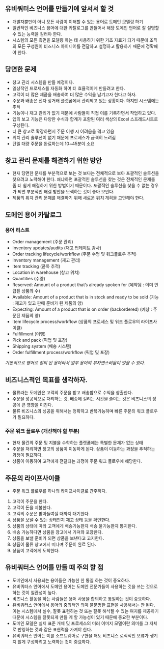 ## 유비쿼터스 언어를 만들기에 앞서서 할 것
- 개발자뿐만이 아니 모든 사람이 이해할 수 있는 용어로 도메인 모델링 하기
- 일반적인 비즈니스 용어에 대한 카탈로그를 만들어서 해당 도메인 언어로 잘 설명할 수 있는 능력을 길러야 한다.
- 시스템의 모든 측면을 모델링 하는 데 사용하기 위한 기초 자료가 되기 때문에 조직의 모든 구성원이 비즈니스 아이디어를 전달하고 설명하고 활용하기 때문에 정확해야 한다.


## 당면한 문제
- 창고 관리 시스템을 만들 예정이다.
- 일상적인 프로세스를 자동화 하여 더 효율적이게 만들려고 한다.
- 고객이 더 많은 제품을 배송하여 더 많은 수익을 남기고자 한다고 하자.
- 주문과 배송은 전자 상거래 플랫폼에서 관리되고 있는 상황이다. 하지만 시스템에는 추적 
- 기능이나 재고 관리가 없기 때문에 사람들이 직접 이를 기록하면서 작업하고 있다.
- 앱의 보고 기능은 다양한 수식과 합계가 포함된 여러 색상의 Excel 스프레드시트로 구성된다.
- 더 큰 창고로 확장하면서 주문 이행 시 어려움을 겪고 있음
- 위치 관리 솔루션이 없기 때문에 프로세스가 급격히 느려짐
- 단일 대량 주문을 완료하는데 10~45분이 소요



## 창고 관리 문제를 해결하기 위한 방안
- 현재 당면한 문제를 부분적으로 보는 것 보다는 전체적으로 보아 포괄적인 솔루션을 찾으려고 노력해야 한다. 왜냐하면 포괄적인 솔루션을 찾는 것은 전체적인 문제를 좀 더 쉽게 해결하기 위한 방법이기 때문이다. 포괄적인 솔루션을 찾을 수 없는 경우가 되면 부분적인 해결 방안을 모색하는 것이 좋아 보인다.
- 제품의 위치 관리 문제를 해결하기 위해 새로운 위치 계획을 고안해야 한다. 


## 도메인 용어 카탈로그
### 용어 리스트
- Order management (주문 관리)
- Inventory updates/audits (재고 업데이트 감사)
- Order tracking lifecycle/workflow (주문 수명 및 워크플로우 추적)
- Inventory management (재고 관리)
- Item tracking (품목 추적)
- Location in warehouse (창고 위치)
- Quantities (수량)
- Reserved: Amount of a product that’s already spoken for (예약됨 : 이미 언급된 상품의 수)
- Available: Amount of a product that is in stock and ready to be sold (가능 : 재고가 있고 판매 준비가 된 제품의 양)
- Expecting: Amount of a product that is on order (backordered) (예상 : 주문된 제품의 양)
- Item lifecycle process/workflow (상품의 프로세스 및 워크 플로우의 라이프사이클)
- Fulfillment (이행)
- Pick and pack (픽업 및 포장)
- Shipping system (배송 시스템)
- Order fulfillment process/workflow (픽업 및 포장)

_기본적으로 영어로 정의 된 용어라서 일부 용어의 부자연스러움이 있을 수 있다._

## 비즈니스적인 목표를 생각하자.
- 물류라는 도메인은 고객의 주문을 받고 배송함으로 수익을 창출한다.
- 주문을 성공적으로 처리하는 것, 배송에 걸리는 시간을 줄이는 것은 비즈니스의 성공에 큰 영향을 미친다.
- 물류 비즈니스의 성공을 위해서는 정확하고 반복가능하며 빠른 주문의 워크 플로우가 필요하다.

### 주문 워크 플로우 (개선해야 할 부분)
- 현재 물건의 주문 및 지불을 수학하는 플렛폼에는 특별한 문제가 없는 상태
- 주문을 처리하면 창고의 상품이 이동하게 된다. 상품이 이동하는 과정을 추적하는 과정이 필요하다.
- 상품이 이동하여 고객에게 전달되는 과정이 주문 워크 플로우에 해당한다.

## 주문의 라이프사이클
- 주문 워크 플로우를 하나의 라이프사이클로 간주하자.
1. 고객이 주문을 한다.
2. 고객이 돈을 지불한다.
3. 고객의 주문은 받아들여질 때까지 대기한다.
4. 상품을 보낼 수 있는 상태인지 재고 상태 등을 확인한다.
5. 상품의 상태에 따라 고객에게 배송가능한지 배송 불가능한지 통지한다.
6. 배송 가능하다면 상품을 창고에서 가져와 포장한다.
7. 상품을 보낼 준비가 되면 상품을 보낸다고 고지한다.
8. 상품이 물류 창고에서 떠나며 주문이 완료 된다.
9. 상품이 고객에게 도착한다.

## 유비쿼터스 언어를 만들 때 주의 할 점
- 도메인에서 사용되는 용어들은 가능한 한 통일 하는 것이 중요하다.
- 유비쿼터스 언어에서 도메인 용어는 도메인 전문가들이 사용하는 것을 쓰는 것으로 하는 것이 일관성이 높다.
- 비즈니스 활동을 하는 사람들은 용어 사용을 합의하고 통일하는 것이 중요하다.
- 유비쿼터스 언어에서 용어의 중의적인 의미 불분명한 표현을 사용해서는 안 된다. 이는 시스템에서 실수, 잘못 표현하는 것 또는 잘못 해석될 수 있는 여지를 제공하기 때문에 시스템을 잘못되게 만들 게 할 가능성이 있기 때문에 중요한 부분이다. 
- 도메인 모델은 실제 표준 개체 및 프로세스의 미러 이미지 모델이란 의미를 그 자체로 반영하는 것과 같은 표현력을 가져야 한다.
- 유비쿼터스 언어는 이를 소프트웨어로 구현을 해도 비즈니스 로직적인 오류가 생기지 않게 구성하려고 노력하는 것이 중요하다. 


